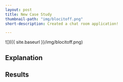 ```yaml
---
layout: post
title: New Case Study
thumbnail-path: "img/blocitoff.png"
short-description: Created a chat room application!

---
```

<!--- need to change the picture and thumbnail-path--->
![]({{ site.baseurl }}/img/blocitoff.png)

## Explanation



## Results
